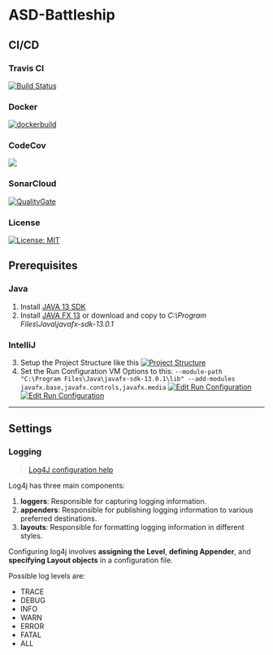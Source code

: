 # ASD-Battleship

## CI/CD
### Travis CI
[![Build Status](https://img.shields.io/travis/com/cristianCiu/ASD-Battleship)](https://travis-ci.com/cristianCiu/ASD-Battleship)
### Docker
[![dockerbuild](https://img.shields.io/docker/build/cristianciu/battleship)](https://hub.docker.com/r/cristianciu/battleship)
### CodeCov
<a href="https://codecov.io/gh/cristianCiu/ASD-Battleship">
  <img src="https://codecov.io/gh/cristianCiu/ASD-Battleship/branch/master/graph/badge.svg" />
</a>

### SonarCloud
[![QualityGate](https://sonarcloud.io/api/project_badges/measure?project=cristianCiu_ASD-Battleship)](https://sonarcloud.io/dashboard/index/com.cicd:cristianCiu_ASD-Battleship)
### License
[![License: MIT](https://img.shields.io/badge/License-MITyellow.svg)](https://opensource.org/licenses/MIT)

## Prerequisites
### Java

1. Install [JAVA 13 SDK](https://jdk.java.net/13/ "JAVA 13 SDK")
2. Install [JAVA FX 13](http://gluonhq.com/download/javafx-13.0.1-sdk-windows/ "JAVA FX 13") or download and copy to *C:\Program Files\Java\javafx-sdk-13.0.1*

### IntelliJ
3. Setup the Project Structure like this
[![Project Structure](https://i.ibb.co/F8044qb/Unbenannt.png "Project Structure")](https://i.ibb.co/F8044qb/Unbenannt.png "Project Structure")
4. Set the Run Configuration VM Options to this:
`--module-path "C:\Program Files\Java\javafx-sdk-13.0.1\lib" --add-modules javafx.base,javafx.controls,javafx.media`
[![Edit Run Configuration](https://i.ibb.co/Hd5YPtj/1.png "Edit Run Configuration")](https://i.ibb.co/Hd5YPtj/1.png "Edit Run Configuration")
[![Edit Run Configuration](https://i.ibb.co/238RN5R/1.png "Edit Run Configuration")](https://i.ibb.co/238RN5R/1.png "Edit Run Configuration")

------------


## Settings
### Logging
> [Log4J configuration help](https://www.tutorialspoint.com/log4j/log4j_configuration.htm "Log4J configuration help")

Log4j has three main components:
1. **loggers**: Responsible for capturing logging information.
2. **appenders**: Responsible for publishing logging information to various preferred destinations.
3. **layouts**: Responsible for formatting logging information in different styles.

Configuring log4j involves **assigning the Level**, **defining Appender**, and **specifying Layout objects** in a configuration file.

Possible log levels are:
- TRACE
- DEBUG
- INFO
- WARN
- ERROR
- FATAL
- ALL